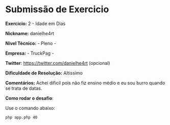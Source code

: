 # Submissão de Exercicio

**Exercicio:** 2 - Idade em Dias

**Nickname:** danielhe4rt

**Nível Técnico:** - Pleno -

**Empresa:** - TruckPag -

**Twitter**: https://twitter.com/danielhe4rt (opcional)

**Dificuldade de Resolução:** Altissimo

**Comentários:** Achei dificil pois não fiz ensino médio e eu sou burro quando se trata de datas.

**Como rodar o desafio**: 

Use o comando abaixo: 
```bash
php app.php 40
```